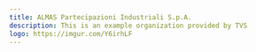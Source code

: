 ```yaml
---
title: ALMAS Partecipazioni Industriali S.p.A.
description: This is an example organization provided by TVS
logo: https://imgur.com/Y6irhLF
---
```

